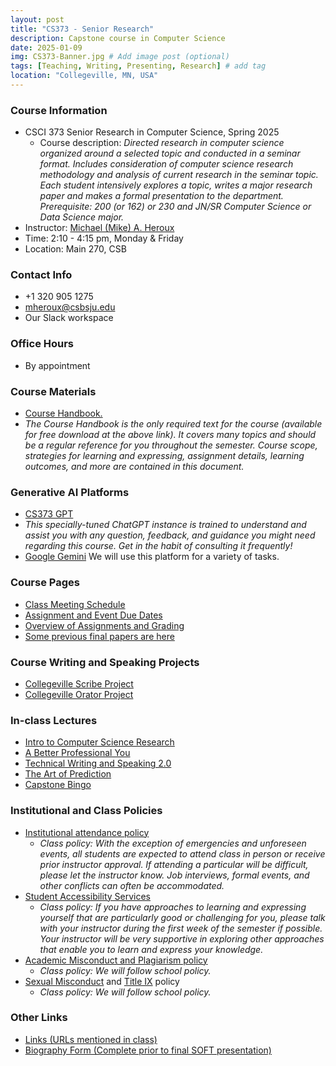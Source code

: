 ```yaml
---
layout: post
title: "CS373 - Senior Research"
description: Capstone course in Computer Science
date: 2025-01-09
img: CS373-Banner.jpg # Add image post (optional)
tags: [Teaching, Writing, Presenting, Research] # add tag
location: "Collegeville, MN, USA"
---
```


### Course Information
- CSCI 373 Senior Research in Computer Science, Spring 2025
    - Course description: *Directed research in computer science organized around a selected topic and conducted in a seminar format. Includes consideration of computer science research methodology and analysis of current research in the seminar topic. Each student intensively explores a topic, writes a major research paper and makes a formal presentation to the department. Prerequisite: 200 (or 162) or 230 and JN/SR Computer Science or Data Science major.*
- Instructor: [Michael (Mike) A. Heroux](https://maherou.github.io)
- Time: 2:10 - 4:15 pm, Monday & Friday
- Location: Main 270, CSB

### Contact Info
- +1 320 905 1275
- <mheroux@csbsju.edu>
- Our Slack workspace

### Office Hours
- By appointment

### Course Materials
- [Course Handbook.](../files/CS373/CSCI373CourseHandbookLatestEdition.pdf)
 - *The Course Handbook is the only required text for the course (available for free download at the above link).  It covers many topics and should be a regular reference for you throughout the semester.  Course scope, strategies for learning and expressing, assignment details, learning outcomes, and more are contained in this document.*

### Generative AI Platforms
- [CS373 GPT](https://chat.openai.com/g/g-0m35Mzndc-cs-capstone-course-companion)
 - *This specially-tuned ChatGPT instance is trained to understand and assist you with any question, feedback, and guidance you might need regarding this course.  Get in the habit of consulting it frequently!*
 - [Google Gemini](https://gemini.google.com) We will use this platform for a variety of tasks.

### Course Pages
- [Class Meeting Schedule](../files/CS373/2025-Spring-Class-Meeting-Schedule)
- [Assignment and Event Due Dates](../files/CS373/2025-Spring-Class-Assignment-Due-Dates)
- [Overview of Assignments and Grading](../files/CS373/Overview-of-Assignments-and-Grading)
- [Some previous final papers are here](../files/CS373/SamplePapers/SOTFPaperList)

### Course Writing and Speaking Projects
- [Collegeville Scribe Project](https://collegeville.github.io/Scribe) 
- [Collegeville Orator Project](https://collegeville.github.io/Orator) 

### In-class Lectures
- [Intro to Computer Science Research](../files/CS373/IntroToCompSciResearch.pdf)
- [A Better Professional You](../files/CS373/BetterYou.pdf)
- [Technical Writing and Speaking 2.0](../files/CS373/TechWritingSpeaking2.0.pdf)
- [The Art of Prediction](../files/CS373/TheArtOfPrediction.pdf)
- [Capstone Bingo](../files/CS373/Bingo/Capstone-Bingo)

### Institutional and Class Policies
- [Institutional attendance policy](https://catalog.csbsju.edu/catalog/)
  - *Class policy: With the exception of emergencies and unforeseen events, all students are expected to attend class in person or receive prior instructor approval.  If attending a particular will be difficult, please let the instructor know.  Job interviews, formal events, and other conflicts can often be accommodated.*
- [Student Accessibility Services](https://www.csbsju.edu/student-accessibility-services/faculty-and-staff-resources)
  - *Class policy: If you have approaches to learning and expressing yourself that are particularly good or challenging for you, please talk with your instructor during the first week of the semester if possible.  Your instructor will be very supportive in exploring other approaches that enable you to learn and express your knowledge.*
- [Academic Misconduct and Plagiarism policy](https://catalog.csbsju.edu/catalog/)
  - *Class policy: We will follow school policy.*
- [Sexual Misconduct](https://www.csbsju.edu/title-ix/policy-and-reporting) and [Title IX](https://www.csbsju.edu/title-ix) policy
  - *Class policy: We will follow school policy.*


### Other Links
- [Links (URLs mentioned in class)](../files/CS373/CS373-Links)
- [Biography Form (Complete prior to final SOFT presentation)]()
